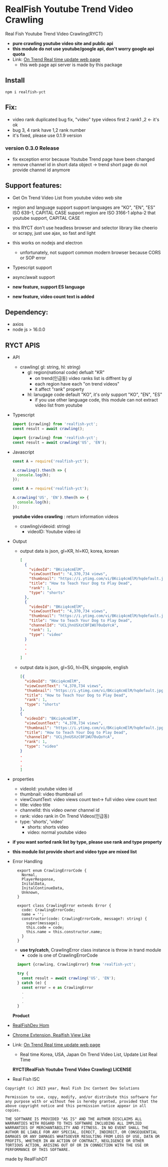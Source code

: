 # RealFish Youtube Trend Video Crawling

Real Fish Youtube Trend Video Crawling(RYCT)

- **pure crawling youtube video site and public api**
- **this module do not use youtube/google api, don't worry google api quota**
- Link: [<ins>On Trend Real time update web page</inds>](https://www.ytontrend.com)
  - this web page api server is made by this package

## **Install**

```
npm i realfish-yct
```

## **Fix:**

- video rank duplicated bug fix, "video" type videos first 2 rank1 ,2 <- it's ok
- bug 3, 4 rank have 1,2 rank number
- it's fixed, please use 0.1.9 version
### version 0.3.0 Release
- fix exception error because Youtube Trend page have been changed
- remove channel id in short data object -> trend short page do not provide channel id anymore


## **Support features:**

- Get On Trend Video List from youtube video web site
- region and language support
  support languages are "KO", "EN", "ES" ISO 639-1, CAPITAL CASE
  support region are ISO 3166-1 alpha-2 that youtube support, CAPITAL CASE
- this RYCT don't use headless browser and selector library like cheerio or scrapy, just use ajax, so fast and light
- this works on nodejs and electron
  - unfortunately, not support common modern browser because CORS or SOP error
- Typescript support
- async/await support

- **new feature, support ES language**
- **new feature, video count text is added**

## **Dependency:**

- axios
- node js > 16.0.0

## **RYCT APIS**

- API
  - crawling( gl: string, hl: string)
    - gl: region(national code) defualt "KR"
      - on trend(인급동) video ranks list is diffrent by gl
      - each region have each "on trend videos"
      - it affect "rank" property
    - hl: lanugage code default "KO", it's only support "KO", "EN", "ES"
      - if you use other language code, this module can not extract video list from youtube
- Typescript

  ```ts
  import {crawling} from 'realfish-yct';
  const result = await crawling();
  ```

  ```ts
  import {crawling} from 'realfish-yct';
  const result = await crawling('US', 'EN');
  ```

- Javascript

  ```js
  const A = require('realfish-yct');

  A.crawling().then(h => {
    console.log(h);
  });
  ```

  ```js
  const A = require('realfish-yct');

  A.crawling('US', 'EN').then(h => {
    console.log(h);
  });
  ```

  **youtube video crawling** : return information videos

  - crawling(videoid: string)
    - videoID: Youtube video id

- Output

  - output data is json, gl=KR, hl=KO, korea, korean

    ```json
    [
      {
        "videoId": "BKciq4cmElM",
        "viewCountText": "4,370,734 views",
        "thumbnail": "https://i.ytimg.com/vi/BKciq4cmElM/hqdefault.jpg?sqp=-oaymwEiCNIBEHZIWvKriqkDFQgBFQAAAAAYASUAAMhCPQCAokN4AQ==&rs=AOn4CLBu5dbY-85_7lm8DyDZ3NRPLDFTMg",
        "title": "How to Teach Your Dog to Play Dead",
        "rank": 1,
        "type": "shorts"
      },
      {
        "videoId": "BKciq4cmElM",
        "viewCountText": "4,370,734 views",
        "thumbnail": "https://i.ytimg.com/vi/BKciq4cmElM/hqdefault.jpg?sqp=-oaymwEiCNIBEHZIWvKriqkDFQgBFQAAAAAYASUAAMhCPQCAokN4AQ==&rs=AOn4CLBu5dbY-85_7lm8DyDZ3NRPLDFTMg",
        "title": "How to Teach Your Dog to Play Dead",
        "channelId": "UCLjhnUSXzC0F1WU70uQoYcA",
        "rank": 1,
        "type": "video"
      }
      .
      .
      .
    ]
    ```

  - output data is json, gl=SG, hl=EN, singapole, english
    ```json
    [{
      "videoId": "BKciq4cmElM",
      "viewCountText": "4,370,734 views",
      "thumbnail": "https://i.ytimg.com/vi/BKciq4cmElM/hqdefault.jpg?sqp=-oaymwEiCNIBEHZIWvKriqkDFQgBFQAAAAAYASUAAMhCPQCAokN4AQ==&rs=AOn4CLBu5dbY-85_7lm8DyDZ3NRPLDFTMg",
      "title": "How to Teach Your Dog to Play Dead",
      "rank": 1,
      "type": "shorts"
    },
    {
      "videoId": "BKciq4cmElM",
      "viewCountText": "4,370,734 views",
      "thumbnail": "https://i.ytimg.com/vi/BKciq4cmElM/hqdefault.jpg?sqp=-oaymwEiCNIBEHZIWvKriqkDFQgBFQAAAAAYASUAAMhCPQCAokN4AQ==&rs=AOn4CLBu5dbY-85_7lm8DyDZ3NRPLDFTMg",
      "title": "How to Teach Your Dog to Play Dead",
      "channelId": "UCLjhnUSXzC0F1WU70uQoYcA",
      "rank": 1,
      "type": "video"
    }
    .
    .
    .
    ]
    ```

- properties

  - videoId: youtube video id
  - thumbnail: video thumbnail url
  - viewCountText: video views count text-> full video view count text
  - title: video title
  - channelId: this video owner channel id
  - rank: video rank in On Trend Videos(인급동)
  - type: 'shorts', 'video'
    - shorts: shorts video
    - video: normal youtube video

- **if you want sorted rank list by type, please use rank and type property**
- **this module list provide short and video type are mixed list**

- Error Handling

  ```
    export enum CrawlingErrorCode {
      Normal,
      PlayerResponse,
      InitalData,
      InitalContinueData,
      Unknown,
    }

    export class CrawlingError extends Error {
      code: CrawlingErrorCode;
      name = '';
      constructor(code: CrawlingErrorCode, message?: string) {
        super(message);
        this.code = code;
        this.name = this.constructor.name;
      }
    }
  ```

  - **use try/catch**, CrawlingError class instance is throw in trand module
    - code is one of CrawlingErrorCode

  ```ts
    import {crawling, CrawlingError} from 'realfish-yct';

    try {
      const result = await crawling('US', 'EN');
    } catch (e) {
      const error = e as CrawlingError
      .
      .
      .
    }
  ```

  **Product**

- [<ins>RealFishDev Hom</ins>](https://realfish-likeview.web.app)

- [<ins>Chrome Extension, Realfish View Like</ins>](https://chrome.google.com/webstore/search/realfish%20view%20like?authuser=1?authuser=1&gclid=CjwKCAjwzY2bBhB6EiwAPpUpZmzaXPt4vGxm3A_ubGvCZYhmwjFjcNb9k8tyakGaGNWUa5c_TJWfLBoC_c0QAvD_BwE)

- Link: [<ins>On Trend Real time update web page</inds>](https://www.ytontrend.com)

  - Real time Korea, USA, Japan On Trend Video List, Update List Real Time

  **RYCT(RealFish Youtube Trend Video Crawling) LICENSE**

- Real Fish ISC

```
Copyright (c) 2023 year, Real Fish Inc Content Dev Solutions

Permission to use, copy, modify, and/or distribute this software for any purpose with or without fee is hereby granted, provided that the above copyright notice and this permission notice appear in all copies.

THE SOFTWARE IS PROVIDED "AS IS" AND THE AUTHOR DISCLAIMS ALL WARRANTIES WITH REGARD TO THIS SOFTWARE INCLUDING ALL IMPLIED WARRANTIES OF MERCHANTABILITY AND FITNESS. IN NO EVENT SHALL THE AUTHOR BE LIABLE FOR ANY SPECIAL, DIRECT, INDIRECT, OR CONSEQUENTIAL DAMAGES OR ANY DAMAGES WHATSOEVER RESULTING FROM LOSS OF USE, DATA OR PROFITS, WHETHER IN AN ACTION OF CONTRACT, NEGLIGENCE OR OTHER TORTIOUS ACTION, ARISING OUT OF OR IN CONNECTION WITH THE USE OR PERFORMANCE OF THIS SOFTWARE.
```

made by RealFishDT
